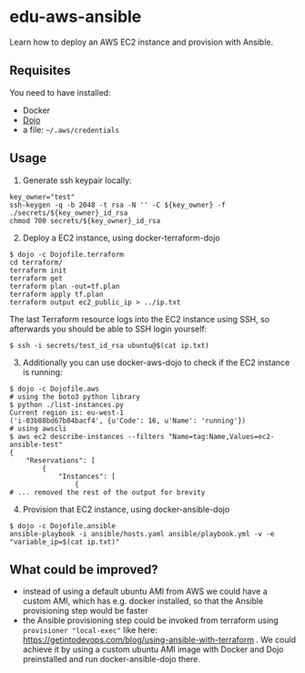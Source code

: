 # edu-aws-ansible

Learn how to deploy an AWS EC2 instance and provision with Ansible.

## Requisites
You need to have installed:
   * Docker
   * [Dojo](https://github.com/kudulab/dojo)
   * a file: `~/.aws/credentials`

## Usage
1. Generate ssh keypair locally:
```
key_owner="test"
ssh-keygen -q -b 2048 -t rsa -N '' -C ${key_owner} -f ./secrets/${key_owner}_id_rsa
chmod 700 secrets/${key_owner}_id_rsa
```

2. Deploy a EC2 instance, using docker-terraform-dojo
```
$ dojo -c Dojofile.terraform
cd terraform/
terraform init
terraform get
terraform plan -out=tf.plan
terraform apply tf.plan
terraform output ec2_public_ip > ../ip.txt
```
The last Terraform resource logs into the EC2 instance using SSH, so afterwards you should be able to SSH login yourself:
```
$ ssh -i secrets/test_id_rsa ubuntu@$(cat ip.txt)
```
3. Additionally you can use docker-aws-dojo to check if the EC2 instance is running:
```
$ dojo -c Dojofile.aws
# using the boto3 python library
$ python ./list-instances.py
Current region is: eu-west-1
('i-03b88bd67b04bacf4', {u'Code': 16, u'Name': 'running'})
# using awscli
$ aws ec2 describe-instances --filters "Name=tag:Name,Values=ec2-ansible-test"
{
    "Reservations": [
        {
            "Instances": [
                {
# ... removed the rest of the output for brevity
```

4. Provision that EC2 instance, using docker-ansible-dojo
```
$ dojo -c Dojofile.ansible
ansible-playbook -i ansible/hosts.yaml ansible/playbook.yml -v -e "variable_ip=$(cat ip.txt)"
```

## What could be improved?

* instead of using a default ubuntu AMI from AWS we could have a custom AMI, which has e.g. docker installed, so that the Ansible provisioning step would be faster
* the Ansible provisioning step could be invoked from terraform using `provisioner "local-exec"` like here: https://getintodevops.com/blog/using-ansible-with-terraform . We could achieve it by using a custom ubuntu AMI image with Docker and Dojo preinstalled and run docker-ansible-dojo there.
